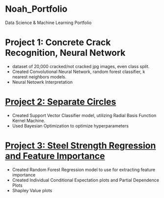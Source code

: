 # Noah_Portfolio
Data Science &amp; Machine Learning Portfolio

# Project 1: Concrete Crack Recognition, Neural Network
* dataset of 20,000 cracked/not cracked jpg images, even class split.
* Created Convolutional Neural Network, random forest classifier, k nearest neighbors models.
* Neural Netowrk Interpretation 

# [Project 2: Separate Circles](https://github.com/Noah-15g/Noah_Portfolio/blob/e8e6d42402d052dbea9a5375d03dfac2e9ea723f/Separate_Circles.ipynb)
* Created Support Vector Classifier model, utilizing Radial Basis Function Kernel Machine.
* Used Bayesian Optimization to optimize hyperparameters

# [Project 3: Steel Strength Regression and Feature Importance](https://github.com/Noah-15g/Noah_Portfolio/blob/2ca43f6e65dabc5b6333f5a155f726edd4d37265/Steel_Strength_Regression.ipynb)
* Created Random Forest Regression model to use for extracting feature importance 
* Created Individual Conditional Expectation plots and Partial Dependence Plots 
* Shapley Value plots

